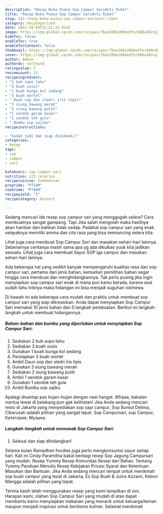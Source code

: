 ```yaml
---
description: "Resep Buka Puasa Sop Campur SariAnti Ribet"
title: "Resep Buka Puasa Sop Campur SariAnti Ribet"
slug: 241-resep-buka-puasa-sop-campur-sarianti-ribet
category: Uncategorized
date: 2022-10-04T22:52:22.014Z
image: https://img-global.cpcdn.com/recipes/fbee200e2086edfe/680x482cq70/sop-campur-sari-foto-resep-utama.jpg
hideToc: false
enableToc: true
enableTocContent: false
thumbnail: https://img-global.cpcdn.com/recipes/fbee200e2086edfe/680x482cq70/sop-campur-sari-foto-resep-utama.jpg
cover: https://img-global.cpcdn.com/recipes/fbee200e2086edfe/680x482cq70/sop-campur-sari-foto-resep-utama.jpg
author: Admin
authorAv: notfound
ratingvalue: 3
reviewcount: 13
recipeingredient:
- "2 buh sopo tahu"
- "3 buah sosis"
- "1 buah bunga kol sedang"
- "3 buah wortel"
- " Daun sop dan sledri iris tipis"
- "3 siung bawang merah"
- "2 siung bawang putih"
- "1 sendok garam kasar"
- "1 sendok teh gula"
- " Bumbu sop sajiku"
recipeinstructions:

- "Sudah jadi dan siap dinikmati!"
categories:
- Resep
tags:
- sop
- campur
- sari

katakunci: sop campur sari 
nutrition: 123 calories
recipecuisine: Indonesian
preptime: "PT14M"
cooktime: "PT46M"
recipeyield: "3"
recipecategory: Dessert

---
```



Sedang mencari ide resep sop campur sari yang menggugah selera? Cara membuatnya sangat gampang. Tapi Jika salah mengolah maka hasilnya akan hambar dan bahkan tidak sedap. Padahal sop campur sari yang enak selayaknya memiliki aroma dan cita rasa yang bisa memancing selera kita.


Lihat juga cara membuat Sop Campur Sari dan masakan sehari-hari lainnya. Sebenarnya ceritanya masih sama apa yg ada dikulkas yuuk kita jadikan sesuatu. Lihat juga cara membuat Sayur SOP iga campur dan masakan sehari-hari lainnya.

Ada beberapa hal yang sedikit banyak mempengaruhi kualitas rasa dari sop campur sari, pertama dari jenis bahan, kemudian pemilihan bahan segar hingga cara membuat dan menghidangkannya. Tak perlu pusing jika ingin menyiapkan sop campur sari enak di mana pun kamu berada, karena asal sudah tahu triknya maka hidangan ini bisa menjadi suguhan istimewa.


Di bawah ini ada beberapa cara mudah dan praktis untuk membuat sop campur sari yang siap dikreasikan. Anda dapat menyiapkan Sop Campur Sari memakai 10 jenis bahan dan 0 langkah pembuatan. Berikut ini langkah-langkah untuk membuat hidangannya.

<!--inarticleads1-->

##### Bahan-bahan dan bumbu yang diperlukan untuk menyiapkan Sop Campur Sari:

1. Sediakan 2 buh sopo tahu
1. Sediakan 3 buah sosis
1. Gunakan 1 buah bunga kol sedang
1. Persiapkan 3 buah wortel
1. Ambil  Daun sop dan sledri iris tipis
1. Gunakan 3 siung bawang merah
1. Sediakan 2 siung bawang putih
1. Ambil 1 sendok garam kasar
1. Gunakan 1 sendok teh gula
1. Ambil  Bumbu sop sajiku


Apalagi disantap pas hujan-hujan dengan nasi hangat. Whaaa, bakalan mertua lewat di belakang pun gak kelihatan! Jika Anda sedang mencari resto di Jakarta yang menyediakan sop sapi campur, Sop Buntut Delima, Cibarusah adalah pilihan yang sangat tepat. Sop Campursari, sup Campur, Категория. Музыка. 

<!--inarticleads2-->

##### Langkah-langkah untuk memasak Sop Campur Sari:


1. Selesai dan siap dihidangkan!

Selama bulan Ramadhan foodies juga perlu mengkonsumsi sayur setiap hari. Kali ini Cindy Paramitha bakal berbagi resep Sop Jagung Campursari yang mudah. Resep Yummy Resep Komunitas Resep dari Bahan. Tentang Yummy Panduan Menulis Resep Kebijakan Privasi Syarat dan Ketentuan Masukan dan Bantuan. Jika Anda sedang mencari tempat untuk menikmati sop buah campur yang lezat di Jakarta, Es Sop Buah &amp; Juice Azzami, Kebon Mangga adalah pilihan yang tepat. 

Terima kasih telah menggunakan resep yang kami tampilkan di sini. Harapan kami, olahan Sop Campur Sari yang mudah di atas dapat membantu kamu menyiapkan makanan yang menarik untuk keluarga/teman maupun menjadi inspirasi untuk berbisnis kuliner. Selamat menikmati
